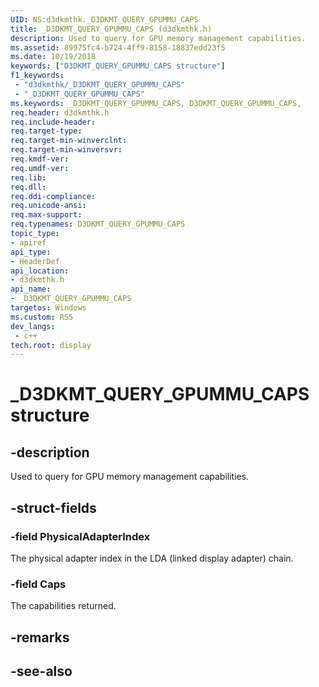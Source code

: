 ```yaml
---
UID: NS:d3dkmthk._D3DKMT_QUERY_GPUMMU_CAPS
title: _D3DKMT_QUERY_GPUMMU_CAPS (d3dkmthk.h)
description: Used to query for GPU memory management capabilities.
ms.assetid: 89975fc4-b724-4ff9-8158-18837edd23f5
ms.date: 10/19/2018
keywords: ["D3DKMT_QUERY_GPUMMU_CAPS structure"]
f1_keywords:
 - "d3dkmthk/_D3DKMT_QUERY_GPUMMU_CAPS"
 - "_D3DKMT_QUERY_GPUMMU_CAPS"
ms.keywords: _D3DKMT_QUERY_GPUMMU_CAPS, D3DKMT_QUERY_GPUMMU_CAPS, 
req.header: d3dkmthk.h
req.include-header:
req.target-type:
req.target-min-winverclnt:
req.target-min-winversvr:
req.kmdf-ver:
req.umdf-ver:
req.lib:
req.dll:
req.ddi-compliance:
req.unicode-ansi:
req.max-support:
req.typenames: D3DKMT_QUERY_GPUMMU_CAPS
topic_type: 
- apiref
api_type: 
- HeaderDef
api_location: 
- d3dkmthk.h
api_name: 
- _D3DKMT_QUERY_GPUMMU_CAPS
targetos: Windows
ms.custom: RS5
dev_langs:
 - c++
tech.root: display
---
```


# _D3DKMT_QUERY_GPUMMU_CAPS structure

## -description

Used to query for GPU memory management capabilities.

## -struct-fields

### -field PhysicalAdapterIndex

The physical adapter index in the LDA (linked display adapter) chain.

### -field Caps
 
The capabilities returned.

## -remarks

## -see-also
